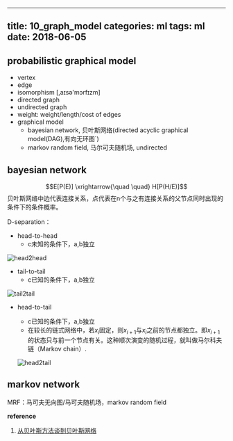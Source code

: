 ---
 title: 10_graph_model
 categories: ml
 tags: ml
 date: 2018-06-05
 ---

## probabilistic graphical model

- vertex
- edge
- isomorphism [,aɪsə'mɔrfɪzm] 
- directed graph
- undirected graph
- weight: weight/length/cost of edges
- graphical model
    - bayesian network, 贝叶斯网络(directed acyclic graphical model(DAG),有向无环图`)
    - markov random field, 马尔可夫随机场, undirected


## bayesian network

$$E[P(E)] \xrightarrow{\quad \quad} H[P(H/E)]$$
贝叶斯网络中边代表连接关系，点代表在n个与之有连接关系的父节点同时出现的条件下的条件概率。

D-separation：

- head-to-head
    - c未知的条件下，a,b独立

![head2head](https://pic2.zhimg.com/80/v2-eb21d376ce0cd7e026793351bb5a3e4b_hd.jpg)

- tail-to-tail
    - c已知的条件下，a,b独立
    
![tail2tail](https://pic2.zhimg.com/80/v2-6ac53161a26b8ddf1f4e70f10615b8fd_hd.jpg)

- head-to-tail
    - c已知的条件下，a,b独立
    - 在较长的链式网络中，若$x_i$固定，则$x_{i+1}$与$x_i$之前的节点都独立。即$x_{i+1}$的状态只与前一个节点有关。这种顺次演变的随机过程，就叫做马尔科夫链（Markov chain）.

    ![head2tail](https://pic2.zhimg.com/80/v2-62698386270df703bf6237d71d748f28_hd.jpg)

## markov network

MRF：马可夫无向图/马可夫随机场，markov random field





**reference**

1. [从贝叶斯方法谈到贝叶斯网络](https://blog.csdn.net/zdy0_2004/article/details/41096141)
